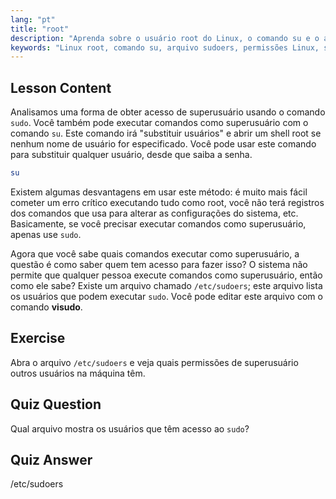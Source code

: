```yaml
---
lang: "pt"
title: "root"
description: "Aprenda sobre o usuário root do Linux, o comando su e o arquivo /etc/sudoers. Entenda o acesso e as permissões de superusuário no Linux com este guia para iniciantes."
keywords: "Linux root, comando su, arquivo sudoers, permissões Linux, superusuário, tutorial Linux, guia para iniciantes"
---
```


## Lesson Content

Analisamos uma forma de obter acesso de superusuário usando o comando `sudo`. Você também pode executar comandos como superusuário com o comando `su`. Este comando irá "substituir usuários" e abrir um shell root se nenhum nome de usuário for especificado. Você pode usar este comando para substituir qualquer usuário, desde que saiba a senha.

```bash
su
```

Existem algumas desvantagens em usar este método: é muito mais fácil cometer um erro crítico executando tudo como root, você não terá registros dos comandos que usa para alterar as configurações do sistema, etc. Basicamente, se você precisar executar comandos como superusuário, apenas use `sudo`.

Agora que você sabe quais comandos executar como superusuário, a questão é como saber quem tem acesso para fazer isso? O sistema não permite que qualquer pessoa execute comandos como superusuário, então como ele sabe? Existe um arquivo chamado `/etc/sudoers`; este arquivo lista os usuários que podem executar `sudo`. Você pode editar este arquivo com o comando **visudo**.

## Exercise

Abra o arquivo `/etc/sudoers` e veja quais permissões de superusuário outros usuários na máquina têm.

## Quiz Question

Qual arquivo mostra os usuários que têm acesso ao `sudo`?

## Quiz Answer

/etc/sudoers
